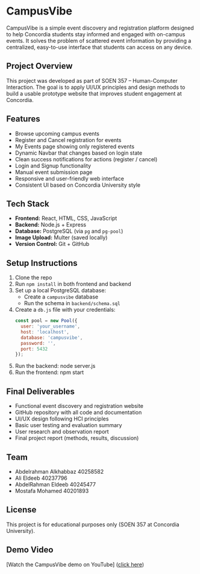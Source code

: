 # CampusVibe

CampusVibe is a simple event discovery and registration platform designed to help Concordia students stay informed and engaged with on-campus events. It solves the problem of scattered event information by providing a centralized, easy-to-use interface that students can access on any device.

## Project Overview

This project was developed as part of SOEN 357 – Human-Computer Interaction. The goal is to apply UI/UX principles and design methods to build a usable prototype website that improves student engagement at Concordia.

## Features

- Browse upcoming campus events
- Register and Cancel registration for events
- My Events page showing only registered events
- Dynamic Navbar that changes based on login state
- Clean success notifications for actions (register / cancel)
- Login and Signup functionality
- Manual event submission page
- Responsive and user-friendly web interface
- Consistent UI based on Concordia University style

## Tech Stack

- **Frontend:** React, HTML, CSS, JavaScript
- **Backend:** Node.js + Express
- **Database:** PostgreSQL (via `pg` and `pg-pool`)
- **Image Upload:** Multer (saved locally)
- **Version Control:** Git + GitHub


## Setup Instructions

1. Clone the repo
2. Run `npm install` in both frontend and backend
3. Set up a local PostgreSQL database:
   - Create a `campusvibe` database
   - Run the schema in `backend/schema.sql`
4. Create a `db.js` file with your credentials:
   ```js
   const pool = new Pool({
     user: 'your_username',
     host: 'localhost',
     database: 'campusvibe',
     password: '',
     port: 5432
   });
5. Run the backend: node server.js
6. Run the frontend: npm start   


## Final Deliverables

- Functional event discovery and registration website
- GitHub repository with all code and documentation
- UI/UX design following HCI principles
- Basic user testing and evaluation summary
- User research and observation report
- Final project report (methods, results, discussion)

## Team

- Abdelrahman Alkhabbaz  40258582
- Ali Eldeeb 40237796
- AbdelRahman Eldeeb 40245477
- Mostafa Mohamed 40201893

## License

This project is for educational purposes only (SOEN 357 at Concordia University).


## Demo Video

[Watch the CampusVibe demo on YouTube] ([click here](https://youtu.be/UEWHJ1Hy2lo))


